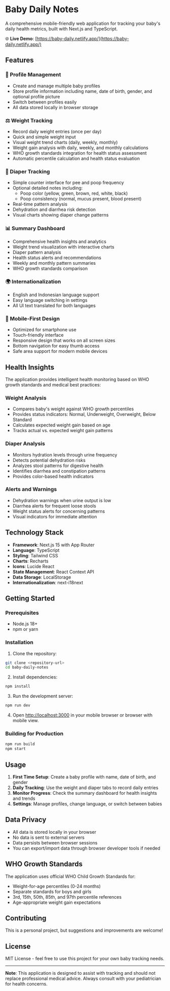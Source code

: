 # Baby Daily Notes

A comprehensive mobile-friendly web application for tracking your baby's daily health metrics, built with Next.js and TypeScript.

🌐 **Live Demo**: [https://baby-daily.netlify.app/](https://baby-daily.netlify.app/)

## Features

### 👶 Profile Management
- Create and manage multiple baby profiles
- Store profile information including name, date of birth, gender, and optional profile picture
- Switch between profiles easily
- All data stored locally in browser storage

### ⚖️ Weight Tracking
- Record daily weight entries (once per day)
- Quick and simple weight input
- Visual weight trend charts (daily, weekly, monthly)
- Weight gain analysis with daily, weekly, and monthly calculations
- WHO growth standards integration for health status assessment
- Automatic percentile calculation and health status evaluation

### 🍼 Diaper Tracking
- Simple counter interface for pee and poop frequency
- Optional detailed notes including:
  - Poop color (yellow, green, brown, red, white, black)
  - Poop consistency (normal, mucus present, blood present)
- Real-time pattern analysis
- Dehydration and diarrhea risk detection
- Visual charts showing diaper change patterns

### 📊 Summary Dashboard
- Comprehensive health insights and analytics
- Weight trend visualization with interactive charts
- Diaper pattern analysis
- Health status alerts and recommendations
- Weekly and monthly pattern summaries
- WHO growth standards comparison

### 🌍 Internationalization
- English and Indonesian language support
- Easy language switching in settings
- All UI text translated for both languages

### 📱 Mobile-First Design
- Optimized for smartphone use
- Touch-friendly interface
- Responsive design that works on all screen sizes
- Bottom navigation for easy thumb access
- Safe area support for modern mobile devices

## Health Insights

The application provides intelligent health monitoring based on WHO growth standards and medical best practices:

### Weight Analysis
- Compares baby's weight against WHO growth percentiles
- Provides status indicators: Normal, Underweight, Overweight, Below Standard
- Calculates expected weight gain based on age
- Tracks actual vs. expected weight gain patterns

### Diaper Analysis
- Monitors hydration levels through urine frequency
- Detects potential dehydration risks
- Analyzes stool patterns for digestive health
- Identifies diarrhea and constipation patterns
- Provides color-based health indicators

### Alerts and Warnings
- Dehydration warnings when urine output is low
- Diarrhea alerts for frequent loose stools
- Weight status alerts for concerning patterns
- Visual indicators for immediate attention

## Technology Stack

- **Framework**: Next.js 15 with App Router
- **Language**: TypeScript
- **Styling**: Tailwind CSS
- **Charts**: Recharts
- **Icons**: Lucide React
- **State Management**: React Context API
- **Data Storage**: LocalStorage
- **Internationalization**: next-i18next

## Getting Started

### Prerequisites
- Node.js 18+ 
- npm or yarn

### Installation

1. Clone the repository:
```bash
git clone <repository-url>
cd baby-daily-notes
```

2. Install dependencies:
```bash
npm install
```

3. Run the development server:
```bash
npm run dev
```

4. Open [http://localhost:3000](http://localhost:3000) in your mobile browser or browser with mobile view.

### Building for Production

```bash
npm run build
npm start
```

## Usage

1. **First Time Setup**: Create a baby profile with name, date of birth, and gender
2. **Daily Tracking**: Use the weight and diaper tabs to record daily entries
3. **Monitor Progress**: Check the summary dashboard for health insights and trends
4. **Settings**: Manage profiles, change language, or switch between babies

## Data Privacy

- All data is stored locally in your browser
- No data is sent to external servers
- Data persists between browser sessions
- You can export/import data through browser developer tools if needed

## WHO Growth Standards

The application uses official WHO Child Growth Standards for:
- Weight-for-age percentiles (0-24 months)
- Separate standards for boys and girls
- 3rd, 15th, 50th, 85th, and 97th percentile references
- Age-appropriate weight gain expectations

## Contributing

This is a personal project, but suggestions and improvements are welcome!

## License

MIT License - feel free to use this project for your own baby tracking needs.

---

**Note**: This application is designed to assist with tracking and should not replace professional medical advice. Always consult with your pediatrician for health concerns.